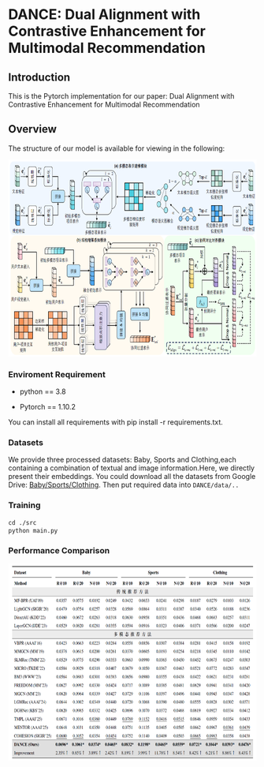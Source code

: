 # DANCE: Dual Alignment with Contrastive Enhancement for Multimodal Recommendation

## Introduction

This is the Pytorch implementation for our paper: Dual Alignment with Contrastive Enhancement for Multimodal Recommendation

## Overview

The structure of our model is available for viewing in the following:
<p align="center">
   <img src="image/framework.png" width="700px" height="400px"/>
</p>


### Enviroment Requirement

- python == 3.8

- Pytorch == 1.10.2

You can install all requirements with pip install -r requirements.txt.

### Datasets

We provide three processed datasets: Baby, Sports and Clothing,each containing a combination of textual and image information.Here, we directly present their embeddings.
You could download all the datasets from Google Drive: [Baby/Sports/Clothing](https://drive.google.com/drive/folders/1BxObpWApHbGx9jCQGc8z52cV3t9_NE0f). Then put required data into  ``DANCE/data/..``

### Training

  ```
  cd ./src
  python main.py
  ```
### Performance Comparison
<p align="center">
   <img src="image/ExperimentResult.png" width="700px" height="400px"/>
</p>


